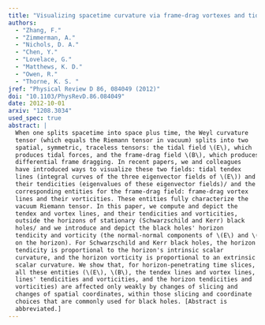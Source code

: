 ```yaml
---
title: "Visualizing spacetime curvature via frame-drag vortexes and tidal tendexes. II. Stationary black holes"
authors:
  - "Zhang, F."
  - "Zimmerman, A."
  - "Nichols, D. A."
  - "Chen, Y."
  - "Lovelace, G."
  - "Matthews, K. D."
  - "Owen, R."
  - "Thorne, K. S. "
jref: "Physical Review D 86, 084049 (2012)"
doi: "10.1103/PhysRevD.86.084049"
date: 2012-10-01
arxiv: "1208.3034"
used_spec: true
abstract: |
  When one splits spacetime into space plus time, the Weyl curvature
  tensor (which equals the Riemann tensor in vacuum) splits into two
  spatial, symmetric, traceless tensors: the tidal field \(E\), which
  produces tidal forces, and the frame-drag field \(B\), which produces
  differential frame dragging. In recent papers, we and colleagues
  have introduced ways to visualize these two fields: tidal tendex
  lines (integral curves of the three eigenvector fields of \(E\)) and
  their tendicities (eigenvalues of these eigenvector fields)/ and the
  corresponding entities for the frame-drag field: frame-drag vortex
  lines and their vorticities. These entities fully characterize the
  vacuum Riemann tensor. In this paper, we compute and depict the
  tendex and vortex lines, and their tendicities and vorticities,
  outside the horizons of stationary (Schwarzschild and Kerr) black
  holes/ and we introduce and depict the black holes' horizon
  tendicity and vorticity (the normal-normal components of \(E\) and \(B\)
  on the horizon). For Schwarzschild and Kerr black holes, the horizon
  tendicity is proportional to the horizon's intrinsic scalar
  curvature, and the horizon vorticity is proportional to an extrinsic
  scalar curvature. We show that, for horizon-penetrating time slices,
  all these entities (\(E\), \(B\), the tendex lines and vortex lines, the
  lines' tendicities and vorticities, and the horizon tendicities and
  vorticities) are affected only weakly by changes of slicing and
  changes of spatial coordinates, within those slicing and coordinate
  choices that are commonly used for black holes. [Abstract is
  abbreviated.]
---
```

